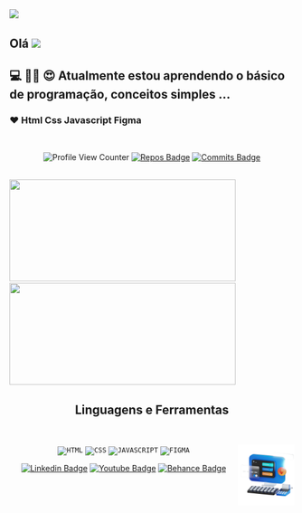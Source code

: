 
<img src="https://github.com/Lucianevianagbi/Lucianevianagbi/blob/master/img/capav.png">


## Olá  <img src="https://github.com/everton-dgn/everton-dgn/blob/main/gif/Hi.gif?raw=true" width="30px">

<div align="justified">

## 💻 👩‍💻 😍 Atualmente estou aprendendo o básico de programação, conceitos simples ...

### ❤ Html  Css  Javascript  Figma 

<br>

<div align="center">
  
  ![Profile View Counter](https://komarev.com/ghpvc/?username=Lucianevianagbi&color=blueviolet&style=plastic)
  [![Repos Badge](https://badges.pufler.dev/repos/Lucianevianagbi?color=blueviolet&style=plastic)](https://badges.pufler.dev)
  [![Commits Badge](https://badges.pufler.dev/commits/yearly/Lucianevianagbi?color=blueviolet&style=plastic)](https://badges.pufler.dev)
  
</div>

<br>

<div align="left">
<img height="180em"  width=400px src="https://github-readme-stats.vercel.app/api?username=Lucianevianagbi&show_icons=true&theme=dracula"> 
<img height="180em" width=400px src="https://github-readme-stats.vercel.app/api/top-langs/?username=Lucianevianagbi&layout=compact&theme=dracula"> 
</div>

<h2 align="center">Linguagens e Ferramentas</h2>
<br>
<p align="center">
  <div align="center">
<code><img height="40" src="https://cdn.iconscout.com/icon/free/png-256/html5-40-1175193.png" title="HTML"></code>
<code><img height="40" src="https://camo.githubusercontent.com/b059b3150634ebbb37fac310309b3c4a841b0ecdabcc7409c0067397f8a3931b/687474703a2f2f696f31332d686967682d6470692e61707073706f742e636f6d2f696d616765732f435353335f4c6f676f2e737667" title="CSS"></code> 
<code><img height="40" src="https://www.seekpng.com/png/full/80-803501_javascript-logo-logo-de-java-script-png.png" title="JAVASCRIPT"></code> 
<code><img height="40" src="https://upload.wikimedia.org/wikipedia/commons/3/33/Figma-logo.svg" title="FIGMA"></code>
<img reight= "180em" align="right" width="100px" src="https://github.com/Lucianevianagbi/Lucianevianagbi/blob/master/img/imgpc.png">
  </div>
  </p>


<p align="center">
<a href="https://www.linkedin.com/in/luciane-viana/" target="blank"><img alt="Linkedin Badge" src="https://img.shields.io/badge/-Luciane%20Viana-563D7C?style=flat-square&logo=Linkedin&logoColor=white&link=https://www.linkedin.com/in/luciane-viana/"/></a>
<a href="https://www.youtube.com/channel/UCo4ROwwxi_KTCkA89N4CKyw" target="blank"><img alt="Youtube Badge" src="https://img.shields.io/badge/-Luciane%20Viana-563D7C?style=flat-square&logo=Youtube&logoColor=white&link=https://www.youtube.com/channel/UCo4ROwwxi_KTCkA89N4CKyw"/></a>
<a href="https://www.behance.net/lucianevianna" target="blank"><img alt="Behance Badge" src="https://img.shields.io/badge/-Luciane%20Viana-563D7C?style=flat-square&logo=Behance&logoColor=white&link=https://www.behance.net/luciane_viana"/></a>
</p>




